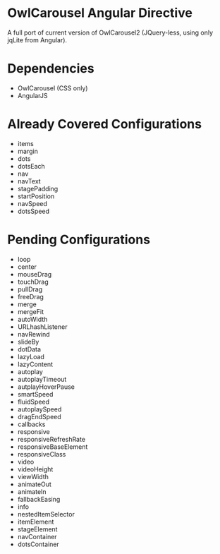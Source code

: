OwlCarousel Angular Directive
=============================

A full port of current version of OwlCarousel2 (JQuery-less, using only jqLite from Angular).

# Dependencies
* OwlCarousel (CSS only)
* AngularJS

# Already Covered Configurations
* items 
* margin
* dots
* dotsEach
* nav
* navText
* stagePadding
* startPosition
* navSpeed
* dotsSpeed

# Pending Configurations
* loop
* center
* mouseDrag
* touchDrag
* pullDrag
* freeDrag
* merge
* mergeFit
* autoWidth
* URLhashListener
* navRewind
* slideBy
* dotData
* lazyLoad
* lazyContent
* autoplay
* autoplayTimeout
* autplayHoverPause
* smartSpeed
* fluidSpeed
* autoplaySpeed
* dragEndSpeed
* callbacks
* responsive
* responsiveRefreshRate
* responsiveBaseElement
* responsiveClass
* video
* videoHeight
* viewWidth
* animateOut
* animateIn
* fallbackEasing
* info
* nestedItemSelector
* itemElement
* stageElement
* navContainer
* dotsContainer